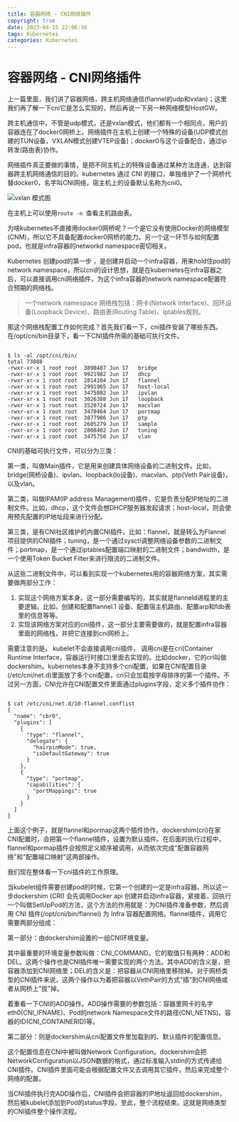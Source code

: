 ```yaml
---
title: 容器网络 - CNI网络插件
copyright: true
date: 2023-04-15 22:06:38
tags: Kubernetes
categories: Kubernetes
---
```


# 容器网络 - CNI网络插件

上一篇里面，我们讲了容器网络，跨主机网络通信(flannel的udp和vxlan)；这里我们再了解一下cni它是怎么实现的，然后再说一下另一种网络模型HostGW。

跨主机通信中，不管是udp模式，还是vxlan模式，他们都有一个相同点，用户的容器连在了docker0网桥上。网络插件在主机上创建一个特殊的设备(UDP模式创建的TUN设备，VXLAN模式创建VTEP设备)；docker0与这个设备配合，通过ip转发(路由表)协作。

网络插件真正要做的事情，是把不同主机上的特殊设备通过某种方法连通，达到容器跨主机网络通信的目的。kubernetes 通过 CNI 的接口，单独维护了一个网桥代替docker0，名字叫CNI网络，宿主机上的设备默认名称为cni0。
<!--more--> 
![vxlan 模式图](/images/qiniu/image-20230629162232298.png)

在主机上可以使用`route -n `查看主机路由表。

为啥kubernetes不直接用docker0网桥呢？一个是它没有使用Docker的网络模型(CNM)，所以它不具备配置docker0网桥的能力。另一个这一环节与如何配置pod，也就是infra容器的networkd namespace密切相关。

Kubernetes 创建pod的第一步 ，是创建并启动一个infra容器，用来hold住pod的network namespace，所以cni的设计思想，就是在kubernetes在infra容器之后，可以直接调用cni网络插件，为这个infra容器的network namespace配置符合预期的网络栈。

> 一个network namespace 网络栈包括：网卡(Network Interface)、回环设备(Loopback Device)、路由表(Routing Table)、iptables规则。

那这个网络栈配置工作如何完成？首先我们看一下，cni插件安装了哪些东西。在/opt/cni/bin目录下，看一下CNI插件所需的基础可执行文件。

```

$ ls -al /opt/cni/bin/
total 73088
-rwxr-xr-x 1 root root  3890407 Jun 17   bridge
-rwxr-xr-x 1 root root  9921982 Jun 17   dhcp
-rwxr-xr-x 1 root root  2814104 Jun 17   flannel
-rwxr-xr-x 1 root root  2991965 Jun 17   host-local
-rwxr-xr-x 1 root root  3475802 Jun 17   ipvlan
-rwxr-xr-x 1 root root  3026388 Jun 17   loopback
-rwxr-xr-x 1 root root  3520724 Jun 17   macvlan
-rwxr-xr-x 1 root root  3470464 Jun 17   portmap
-rwxr-xr-x 1 root root  3877986 Jun 17   ptp
-rwxr-xr-x 1 root root  2605279 Jun 17   sample
-rwxr-xr-x 1 root root  2808402 Jun 17   tuning
-rwxr-xr-x 1 root root  3475750 Jun 17   vlan
```

CNI的基础可执行文件，可以分为三类：

第一类，叫做Main插件，它是用来创建具体网络设备的二进制文件。比如，bridge(网桥设备)、ipvlan、loopback(lo设备)、macvlan、ptp(Veth Pair设备)，以及vlan。

第二类，叫做IPAM(IP address Management)插件，它是负责分配IP地址的二进制文件。比如，dhcp，这个文件会想DHCP服务器发起请求；host-local，则会使用预先配置的IP地址段来进行分配。

第三类，是有CNI社区维护的内置CNI插件。比如：flannel，就是转么为Flannel项目提供的CNI插件；tuning，是一个通过sysctl调整网络设备参数的二进制文件；portmap，是一个通过iptables配置端口映射的二进制文件；bandwidth，是一个使用Token Bucket Filter来进行限流的二进制文件。

从这些二进制文件中，可以看到实现一个kubernetes用的容器网络方案，其实需要做两部分工作：

1. 实现这个网络方案本身。这一部分需要编写的，其实就是flanneld进程里的主要逻辑。比如，创建和配置flannel.1 设备、配置宿主机路由、配置arp和fdb表里的信息等等。
2. 实现该网络方案对应的cni插件，这一部分主要需要做的，就是配置infra容器里面的网络栈，并把它连接到cni网桥上。

需要注意的是， kubelet不会直接调用cni插件， 调用cni是在cri(Container Runtime Interface，容器运行时接口)里面去实现的。比如docker，它的cri叫做dockershim。kubernetes本身不支持多个cni配置，如果在CNI配置目录(/etc/cni/net.d)里面放了多个cni配置，cri只会加载按字母排序的第一个插件。不过另一方面，CNI允许在CNI配置文件里面通过plugins字段，定义多个插件协作：

```

$ cat /etc/cni/net.d/10-flannel.conflist 
{
  "name": "cbr0",
  "plugins": [
    {
      "type": "flannel",
      "delegate": {
        "hairpinMode": true,
        "isDefaultGateway": true
      }
    },
    {
      "type": "portmap",
      "capabilities": {
        "portMappings": true
      }
    }
  ]
}
```

上面这个例子，就是flannel和pormap这两个插件协作。dockershim(cri)在家CNI配置时，会把第一个flannel插件，设置为默认插件。在后面的执行过程中，flannel和pormap插件会按照定义顺序被调用，从而依次完成"配置容器网络"和"配置端口映射"这两部操作。

我们现在整体看一下cni插件的工作原理。

当kubelet组件需要创建pod的时候，它第一个创建的一定是infra容器。所以这一步dockershim (CRI) 会先调用Docker api 创建并启动infra容器，紧接着，回执行一个叫做SetUpPod的方法，这个方法的作用就是：为CNI插件准备参数，然后调用 CNI 插件(/opt/cni/bin/flannel) 为 Infra 容器配置网络。flannel插件，调用它需要两部分组成：

第一部分：由dockershim设置的一组CNI环境变量。

其中最重要的环境变量参数叫做：CNI_COMMAND。它的取值只有两种：ADD和DEL。这两个操作也是CNI插件唯一需要实现的两个方法。其中ADD的含义是，把容器添加到CNI网络里；DEL的含义是：把容器从CNI网络里移除掉。对于网桥类型的CNI插件来说，这两个操作以为着把容器以VethPair的方式"插"到CNI网络或者从网桥上"拔"掉。

着重看一下CNI的ADD操作。ADD操作需要的参数包括：容器里网卡的名字eth0(CNI_IFNAME)、Pod的network Namespace文件的路径(CNI_NETNS)、容器的ID(CNI_CONTAINERID)等。

第二部分：则是dockershim从cni配置文件里加载到的、默认插件的配置信息。

这个配置信息在CNI中被叫做Network Configuration。dockershim会把NetworkConfiguration以JSON数据的格式，通过标准输入stdin的方式传递给CNI插件。CNI插件里面可能会根据配置文件又去调用其它插件，然后来完成整个网络的配置。

当CNI插件执行完ADD操作后，CNI插件会把容器的IP地址返回给dockershim，然后被kubelet添加到Pod的status字段。至此，整个流程结束。这就是网络类型的CNI插件整个操作流程。


